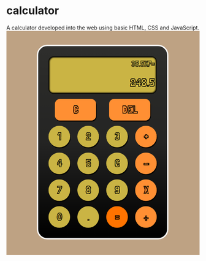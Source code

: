 # calculator

A calculator developed into the web using basic HTML, CSS and JavaScript.
![calculator-screenshot](./images/screenshot.png)
